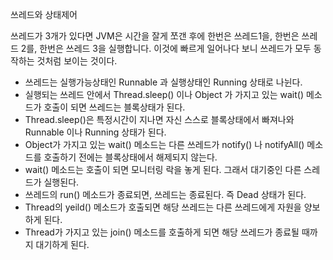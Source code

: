 쓰레드와 상태제어

쓰레드가 3개가 있다면 JVM은 시간을 잘게 쪼갠 후에 한번은 쓰레드1을, 한번은 쓰레드 2를, 한번은 쓰레드 3을 실행합니다. 이것에 빠르게 일어나다 보니 쓰레드가 모두 동작하는 것처럼 보이는 것이다.

- 쓰레드는 실행가능상태인 Runnable 과 실행상태인 Running 상태로 나뉜다.
- 실행되는 쓰레드 안에서 Thread.sleep() 이나 Object 가 가지고 있는 wait() 메소드가 호출이 되면 쓰레드는 블록상태가 된다.
- Thread.sleep()은 특정시간이 지나면 자신 스스로 블록상태에서 빠져나와 Runnable 이나 Running 상태가 된다.
- Object가 가지고 있는 wait() 메소드는 다른 쓰레드가 notify() 나 notifyAll() 메소드를 호출하기 전에는 블록상태에서 해제되지 않는다.
- wait() 메소드는 호출이 되면 모니터링 락을 놓게 된다. 그래서 대기중인 다른 스레드가 실행된다.
- 쓰레드의 run() 메소드가 종료되면, 쓰레드는 종료된다. 즉 Dead 상태가 된다.
- Thread의 yeild() 메소드가 호출되면 해당 쓰레드는 다른 쓰레드에게 자원을 양보하게 된다.
- Thread가 가지고 있는 join() 메소드를 호출하게 되면 해당 쓰레드가 종료될 때까지 대기하게 된다.